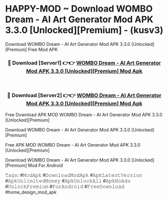 # HAPPY-MOD ~ Download WOMBO Dream - AI Art Generator Mod APK 3.3.0 [Unlocked][Premium] - (kusv3)
Download WOMBO Dream - AI Art Generator Mod APK 3.3.0 [Unlocked][Premium] Free Mod APK

<div align="center">
<h3>🔴 Download [Server1] 👉👉 <a href="https://apk-comot.site?title=WOMBO_Dream_-_AI_Art_Generator_Mod_APK_3.3.0_[Unlocked][Premium]">WOMBO Dream - AI Art Generator Mod APK 3.3.0 [Unlocked][Premium] Mod Apk</a></h3><br>

<h3>🔴 Download [Server2] 👉👉 <a href="https://apk-comot.site?title=WOMBO_Dream_-_AI_Art_Generator_Mod_APK_3.3.0_[Unlocked][Premium]">WOMBO Dream - AI Art Generator Mod APK 3.3.0 [Unlocked][Premium] Mod Apk</a></h3>
</div>


Free Download APK MOD WOMBO Dream - AI Art Generator Mod APK 3.3.0 [Unlocked][Premium]

Download WOMBO Dream - AI Art Generator Mod APK 3.3.0 [Unlocked][Premium] 

Free APK MOD WOMBO Dream - AI Art Generator Mod APK 3.3.0 [Unlocked][Premium] 

Download WOMBO Dream - AI Art Generator Mod APK 3.3.0 [Unlocked][Premium] Mod For Android

𝚃𝚊𝚐𝚜: #𝙼𝚘𝚍𝙰𝚙𝚔 #𝙳𝚘𝚠𝚗𝚕𝚘𝚊𝚍𝙼𝚘𝚍𝙰𝚙𝚔 #𝙰𝚙𝚔𝙻𝚊𝚝𝚎𝚜𝚝𝚅𝚎𝚛𝚜𝚒𝚘𝚗 #𝙰𝚙𝚔𝚄𝚗𝚕𝚒𝚖𝚒𝚝𝚎𝚍𝙼𝚘𝚗𝚎𝚢 #𝙰𝚙𝚔𝚄𝚗𝚕𝚘𝚌𝚔𝙰𝚕𝚕 #𝙰𝚙𝚔𝙽𝚘𝙰𝚍𝚜 #𝚄𝚗𝚕𝚘𝚌𝚔𝙿𝚛𝚎𝚖𝚒𝚞𝚖 #𝙵𝚘𝚛𝙰𝚗𝚍𝚛𝚘𝚒𝚍 #𝙵𝚛𝚎𝚎𝙳𝚘𝚠𝚗𝚕𝚘𝚊𝚍 #home_design_mod_apk